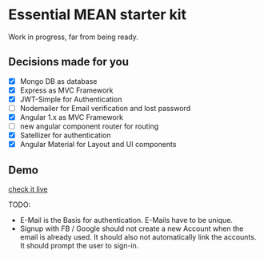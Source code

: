 # Essential MEAN starter kit

Work in progress, far from being ready.

## Decisions made for you

- [x] Mongo DB as database
- [x] Express as MVC Framework
- [x] JWT-Simple for Authentication
- [ ] Nodemailer for Email verification and lost password
- [x] Angular 1.x as MVC Framework
- [ ] new angular component router for routing
- [x] Satellizer for authentication
- [x] Angular Material for Layout and UI components

## Demo
[check it live](https://nodejs-dotch.rhcloud.com/#/)

TODO:
* E-Mail is the Basis for authentication. E-Mails have to be unique.
* Signup with FB / Google should not create a new Account when the email is already used.
  It should also not automatically link the accounts. It should prompt the user to sign-in.
